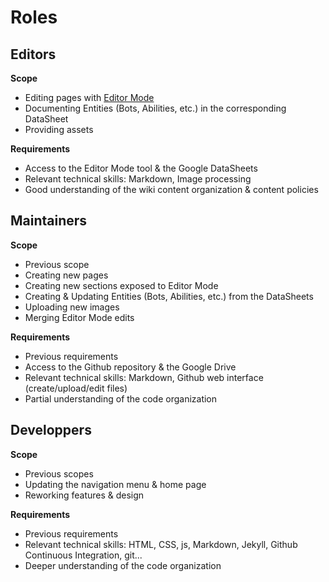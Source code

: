 # Roles

## Editors

**Scope**

- Editing pages with [Editor Mode](editor-mode.md)
- Documenting Entities (Bots, Abilities, etc.) in the corresponding DataSheet
- Providing assets

**Requirements**

- Access to the Editor Mode tool & the Google DataSheets
- Relevant technical skills: Markdown, Image processing
- Good understanding of the wiki content organization & content policies

## Maintainers

**Scope**

- Previous scope
- Creating new pages
- Creating new sections exposed to Editor Mode
- Creating & Updating Entities (Bots, Abilities, etc.) from the DataSheets
- Uploading new images
- Merging Editor Mode edits

**Requirements**

- Previous requirements
- Access to the Github repository & the Google Drive
- Relevant technical skills: Markdown, Github web interface (create/upload/edit files)
- Partial understanding of the code organization


## Developpers

**Scope**

- Previous scopes
- Updating the navigation menu & home page
- Reworking features & design

**Requirements**

- Previous requirements
- Relevant technical skills: HTML, CSS, js, Markdown, Jekyll, Github Continuous Integration, git...
- Deeper understanding of the code organization
